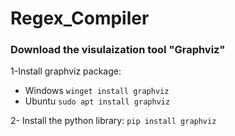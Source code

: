# Regex_Compiler

### Download the visulaization tool "Graphviz"
1-Install graphviz package:
- Windows
`winget install graphviz`
- Ubuntu
`sudo apt install graphviz`

2- Install the python library:
 `pip install graphviz`

